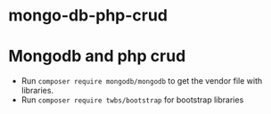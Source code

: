 # mongo-db-php-crud

# Mongodb and php crud 

+ Run `composer require mongodb/mongodb` to get the vendor file with libraries.
+ Run `composer require twbs/bootstrap` for bootstrap libraries
